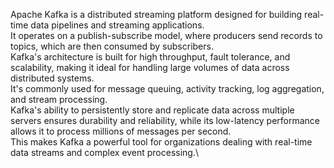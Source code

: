 Apache Kafka is a distributed streaming platform designed for building real-time data pipelines and streaming applications.\
It operates on a publish-subscribe model, where producers send records to topics, which are then consumed by subscribers. \
Kafka's architecture is built for high throughput, fault tolerance, and scalability, making it ideal for handling large volumes of data across distributed systems. \
It's commonly used for message queuing, activity tracking, log aggregation, and stream processing. \
Kafka's ability to persistently store and replicate data across multiple servers ensures durability and reliability, while its low-latency performance allows it to process millions of messages per second. \
This makes Kafka a powerful tool for organizations dealing with real-time data streams and complex event processing.\

